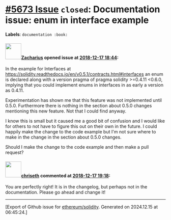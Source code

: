 # [\#5673 Issue](https://github.com/ethereum/solidity/issues/5673) `closed`: Documentation issue:  enum in interface example
**Labels**: `documentation :book:`


#### <img src="https://avatars.githubusercontent.com/u/14855691?u=2272c2d29ab96372cdbc4be616430760f151b607&v=4" width="50">[Zacharius](https://github.com/Zacharius) opened issue at [2018-12-17 18:44](https://github.com/ethereum/solidity/issues/5673):

In the example for Interfaces at https://solidity.readthedocs.io/en/v0.5.1/contracts.html#interfaces an enum is declared along with a version pragma of pragma solidity >=0.4.11 <0.6.0, implying that you could implement enums in interfaces in as early a version as 0.4.11.

Experimentation has shown me that this feature was not implemented until 0.5.0. Furthermore there is nothing in the section about 0.5.0 changes mentioning this new feature. Not that I could find anyway. 

I know this is small but it caused me a good bit of confusion and I would like for others to not have to figure this out on their own in the future. I could happily make the change to the code example but I'm not sure where to make in the change in the section about 0.5.0 changes.

Should I make the change to the code example and then make a pull request?

#### <img src="https://avatars.githubusercontent.com/u/9073706?v=4" width="50">[chriseth](https://github.com/chriseth) commented at [2018-12-17 19:18](https://github.com/ethereum/solidity/issues/5673#issuecomment-447965030):

You are perfectly right! It is in the changelog, but perhaps not in the documentation. Please go ahead and change it!


-------------------------------------------------------------------------------



[Export of Github issue for [ethereum/solidity](https://github.com/ethereum/solidity). Generated on 2024.12.15 at 06:45:24.]

